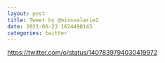 ```yaml
--- 
layout: post 
title: Tweet by @missvalarie2 
date: 2021-06-23 1624490143 
categories: twitter 
--- 
```

https://twitter.com/o/status/1407839794030419972